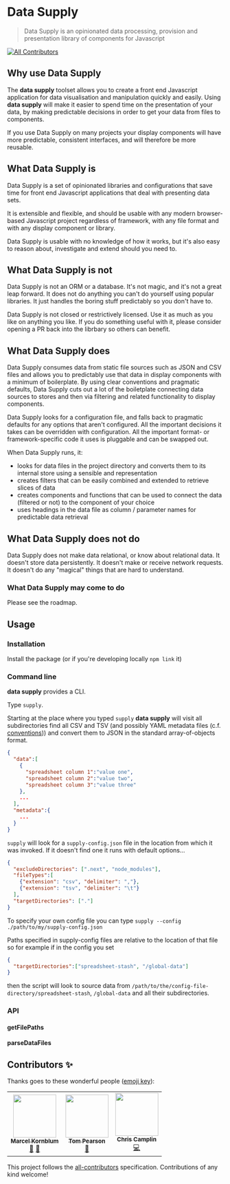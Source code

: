 # Data Supply

> Data Supply is an opinionated data processing, provision and presentation library of components for Javascript

<!-- ALL-CONTRIBUTORS-BADGE:START - Do not remove or modify this section -->
[![All Contributors](https://img.shields.io/badge/all_contributors-3-orange.svg?style=flat-square)](#contributors-)
<!-- ALL-CONTRIBUTORS-BADGE:END -->

## Why use Data Supply

The __data supply__ toolset allows you to create a front end Javascript application for data visualisation and manipulation quickly and easily. Using __data supply__ will make it easier to spend time on the presentation of your data, by making predictable decisions in order to get your data from files to components.

If you use Data Supply on many projects your display components will have more predictable, consistent interfaces, and will therefore be more reusable.

## What Data Supply is

Data Supply is a set of opinionated libraries and configurations that save time for front end Javascript applications that deal with presenting data sets. 

It is extensible and flexible, and should be usable with any modern browser-based Javascript project regardless of framework, with any file format and with any display component or library.

Data Supply is usable with no knowledge of how it works, but it's also easy to reason about, investigate and extend should you need to.

## What Data Supply is not

Data Supply is not an ORM or a database. It's not magic, and it's not a great leap forward. It does not do anything you can't do yourself using popular libraries. It just handles the boring stuff predictably so you don't have to.

Data Supply is not closed or restrictively licensed. Use it as much as you like on anything you like. If you do something useful with it, please consider opening a PR back into the librbary so others can benefit.

## What Data Supply does

Data Supply consumes data from static file sources such as JSON and CSV files and allows you to predictably use that data in display components with a minimum of boilerplate. By using clear conventions and pragmatic defaults, Data Supply cuts out a lot of the boiletplate connecting data sources to stores and then via filtering and related functionality to display components.

Data Supply looks for a configuration file, and falls back to pragmatic defaults for any options that aren't configured. All the important decisions it takes can be overridden with configuration. All the important format- or framework-specific code it uses is pluggable and can be swapped out.

When Data Supply runs, it:
  * looks for data files in the project directory and converts them to its internal store using a sensible and representation
  * creates filters that can be easily combined and extended to retrieve slices of data
  * creates components and functions that can be used to connect the data (filtered or not) to the component of your choice
  * uses headings in the data file as column / parameter names for predictable data retrieval

## What Data Supply does not do

Data Supply does not make data relational, or know about relational data. It doesn't store data persistently. It doesn't make or receive network requests. It doesn't do any "magical" things that are hard to understand.

### What Data Supply may come to do

Please see the roadmap.

## Usage

### Installation
Install the package (or if you're developing locally `npm link` it)
### Command line
__data supply__ provides a CLI.

Type `supply`.

Starting at the place where you typed `supply` __data supply__ will visit all subdirectories find all CSV and TSV (and possibly YAML metadata files (c.f. [conventions](docs/conventions.md))) and convert them to JSON in the standard array-of-objects format.

```json
{
  "data":[
    {
      "spreadsheet column 1":"value one",
      "spreadsheet column 2":"value two",
      "spreadsheet column 3":"value three"
    },
    ...
  ],
  "metadata":{
    ...
  }
}
```

`supply` will look for a `supply-config.json` file in the location from which it was invoked. 
If it doesn't find one it runs with default options...
```json
{
  "excludeDirectories": [".next", "node_modules"],
  "fileTypes":[
    {"extension": "csv", "delimiter": ","},
    {"extension": "tsv", "delimiter": "\t"}
  ],
  "targetDirectories": ["."]
}
```

To specify your own config file you can type `supply --config ./path/to/my/supply-config.json` 

Paths specified in supply-config files are relative to the location of that file so for example if in the config you set
```json
{
  "targetDirectories":["spreadsheet-stash", "/global-data"]
}
```
then the script will look to source data from `/path/to/the/config-file-directory/spreadsheet-stash`, `/global-data` and all their subdirectories.

### API

#### getFilePaths

#### parseDataFiles

## Contributors ✨

Thanks goes to these wonderful people ([emoji key](https://allcontributors.org/docs/en/emoji-key)):

<!-- ALL-CONTRIBUTORS-LIST:START - Do not remove or modify this section -->
<!-- prettier-ignore-start -->
<!-- markdownlint-disable -->
<table>
  <tr>
    <td align="center"><a href="http://www.marcelkornblum.com"><img src="https://avatars1.githubusercontent.com/u/1162347?v=4?s=100" width="100px;" alt=""/><br /><sub><b>Marcel Kornblum</b></sub></a><br /><a href="https://github.com/signal-noise/datasupply/commits?author=marcelkornblum" title="Documentation">📖</a> <a href="#ideas-marcelkornblum" title="Ideas, Planning, & Feedback">🤔</a></td>
    <td align="center"><a href="http://www.toffeemilkshake.co.uk"><img src="https://avatars3.githubusercontent.com/u/125399?v=4?s=100" width="100px;" alt=""/><br /><sub><b>Tom Pearson</b></sub></a><br /><a href="https://github.com/signal-noise/datasupply/commits?author=tomgp" title="Documentation">📖</a></td>
    <td align="center"><a href="https://github.com/chriscamplin"><img src="https://avatars.githubusercontent.com/u/342953?v=4?s=100" width="100px;" alt=""/><br /><sub><b>Chris Camplin</b></sub></a><br /><a href="https://github.com/signal-noise/datasupply/commits?author=chriscamplin" title="Code">💻</a></td>
  </tr>
</table>

<!-- markdownlint-restore -->
<!-- prettier-ignore-end -->

<!-- ALL-CONTRIBUTORS-LIST:END -->

This project follows the [all-contributors](https://github.com/all-contributors/all-contributors) specification. Contributions of any kind welcome!
